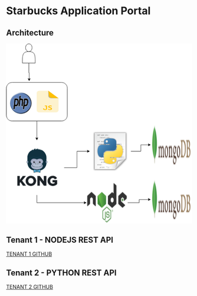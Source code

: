 # Starbucks Application Portal

## Architecture
![Architecture](Architecture.png)

## Tenant 1 - NODEJS REST API
[TENANT 1 GITHUB](https://github.com/arunabh05/restbucks-nodejs)

## Tenant 2 - PYTHON REST API
[TENANT 2 GITHUB](https://github.com/gladiatorAsh/Starbucks/tree/master/RestBucksTenant2)
